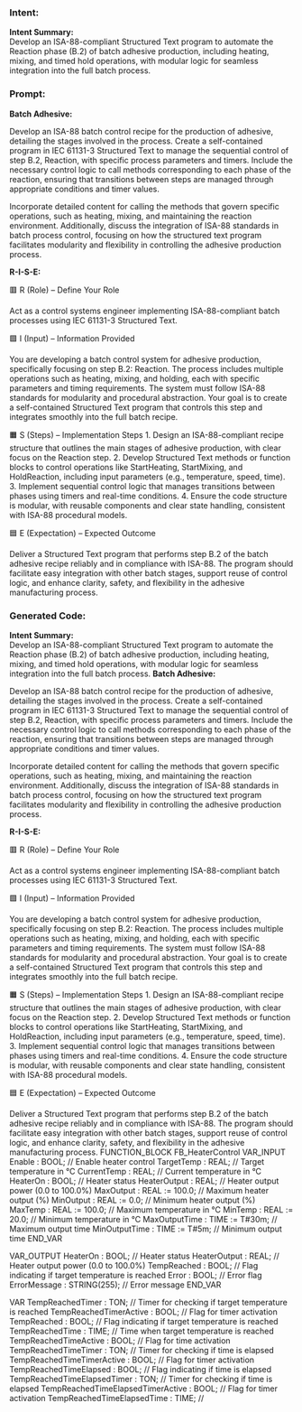 ### Intent:
**Intent Summary:**  
Develop an ISA-88-compliant Structured Text program to automate the Reaction phase (B.2) of batch adhesive production, including heating, mixing, and timed hold operations, with modular logic for seamless integration into the full batch process.

### Prompt:
**Batch Adhesive:**

Develop an ISA-88 batch control recipe for the production of adhesive, detailing the stages involved in the process. Create a self-contained program in IEC 61131-3 Structured Text to manage the sequential control of step B.2, Reaction, with specific process parameters and timers. Include the necessary control logic to call methods corresponding to each phase of the reaction, ensuring that transitions between steps are managed through appropriate conditions and timer values.

Incorporate detailed content for calling the methods that govern specific operations, such as heating, mixing, and maintaining the reaction environment. Additionally, discuss the integration of ISA-88 standards in batch process control, focusing on how the structured text program facilitates modularity and flexibility in controlling the adhesive production process.

**R-I-S-E:**

🟥 R (Role) – Define Your Role

Act as a control systems engineer implementing ISA-88-compliant batch processes using IEC 61131-3 Structured Text.

🟩 I (Input) – Information Provided

You are developing a batch control system for adhesive production, specifically focusing on step B.2: Reaction. The process includes multiple operations such as heating, mixing, and holding, each with specific parameters and timing requirements. The system must follow ISA-88 standards for modularity and procedural abstraction. Your goal is to create a self-contained Structured Text program that controls this step and integrates smoothly into the full batch recipe.

🟧 S (Steps) – Implementation Steps
	1.	Design an ISA-88-compliant recipe structure that outlines the main stages of adhesive production, with clear focus on the Reaction step.
	2.	Develop Structured Text methods or function blocks to control operations like StartHeating, StartMixing, and HoldReaction, including input parameters (e.g., temperature, speed, time).
	3.	Implement sequential control logic that manages transitions between phases using timers and real-time conditions.
	4.	Ensure the code structure is modular, with reusable components and clear state handling, consistent with ISA-88 procedural models.

🟦 E (Expectation) – Expected Outcome

Deliver a Structured Text program that performs step B.2 of the batch adhesive recipe reliably and in compliance with ISA-88. The program should facilitate easy integration with other batch stages, support reuse of control logic, and enhance clarity, safety, and flexibility in the adhesive manufacturing process.

### Generated Code:
**Intent Summary:**  
Develop an ISA-88-compliant Structured Text program to automate the Reaction phase (B.2) of batch adhesive production, including heating, mixing, and timed hold operations, with modular logic for seamless integration into the full batch process.
**Batch Adhesive:**

Develop an ISA-88 batch control recipe for the production of adhesive, detailing the stages involved in the process. Create a self-contained program in IEC 61131-3 Structured Text to manage the sequential control of step B.2, Reaction, with specific process parameters and timers. Include the necessary control logic to call methods corresponding to each phase of the reaction, ensuring that transitions between steps are managed through appropriate conditions and timer values.

Incorporate detailed content for calling the methods that govern specific operations, such as heating, mixing, and maintaining the reaction environment. Additionally, discuss the integration of ISA-88 standards in batch process control, focusing on how the structured text program facilitates modularity and flexibility in controlling the adhesive production process.

**R-I-S-E:**

🟥 R (Role) – Define Your Role

Act as a control systems engineer implementing ISA-88-compliant batch processes using IEC 61131-3 Structured Text.

🟩 I (Input) – Information Provided

You are developing a batch control system for adhesive production, specifically focusing on step B.2: Reaction. The process includes multiple operations such as heating, mixing, and holding, each with specific parameters and timing requirements. The system must follow ISA-88 standards for modularity and procedural abstraction. Your goal is to create a self-contained Structured Text program that controls this step and integrates smoothly into the full batch recipe.

🟧 S (Steps) – Implementation Steps
	1.	Design an ISA-88-compliant recipe structure that outlines the main stages of adhesive production, with clear focus on the Reaction step.
	2.	Develop Structured Text methods or function blocks to control operations like StartHeating, StartMixing, and HoldReaction, including input parameters (e.g., temperature, speed, time).
	3.	Implement sequential control logic that manages transitions between phases using timers and real-time conditions.
	4.	Ensure the code structure is modular, with reusable components and clear state handling, consistent with ISA-88 procedural models.

🟦 E (Expectation) – Expected Outcome

Deliver a Structured Text program that performs step B.2 of the batch adhesive recipe reliably and in compliance with ISA-88. The program should facilitate easy integration with other batch stages, support reuse of control logic, and enhance clarity, safety, and flexibility in the adhesive manufacturing process.
FUNCTION_BLOCK FB_HeaterControl
VAR_INPUT
    Enable : BOOL; // Enable heater control
    TargetTemp : REAL; // Target temperature in °C
    CurrentTemp : REAL; // Current temperature in °C
    HeaterOn : BOOL; // Heater status
    HeaterOutput : REAL; // Heater output power (0.0 to 100.0%)
    MaxOutput : REAL := 100.0; // Maximum heater output (%)
    MinOutput : REAL := 0.0; // Minimum heater output (%)
    MaxTemp : REAL := 100.0; // Maximum temperature in °C
    MinTemp : REAL := 20.0; // Minimum temperature in °C
    MaxOutputTime : TIME := T#30m; // Maximum output time
    MinOutputTime : TIME := T#5m; // Minimum output time
END_VAR

VAR_OUTPUT
    HeaterOn : BOOL; // Heater status
    HeaterOutput : REAL; // Heater output power (0.0 to 100.0%)
    TempReached : BOOL; // Flag indicating if target temperature is reached
    Error : BOOL; // Error flag
    ErrorMessage : STRING(255); // Error message
END_VAR

VAR
    TempReachedTimer : TON; // Timer for checking if target temperature is reached
    TempReachedTimerActive : BOOL; // Flag for timer activation
    TempReached : BOOL; // Flag indicating if target temperature is reached
    TempReachedTime : TIME; // Time when target temperature is reached
    TempReachedTimeActive : BOOL; // Flag for time activation
    TempReachedTimeTimer : TON; // Timer for checking if time is elapsed
    TempReachedTimeTimerActive : BOOL; // Flag for timer activation
    TempReachedTimeElapsed : BOOL; // Flag indicating if time is elapsed
    TempReachedTimeElapsedTimer : TON; // Timer for checking if time is elapsed
    TempReachedTimeElapsedTimerActive : BOOL; // Flag for timer activation
    TempReachedTimeElapsedTime : TIME; //
